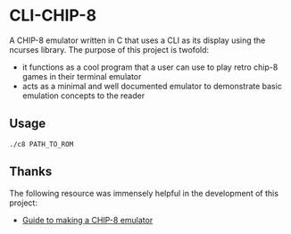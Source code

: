 # CLI-CHIP-8
A CHIP-8 emulator written in C that uses a CLI as its display using the ncurses library. The purpose of this project is twofold:
+ it functions as a cool program that a user can use to play retro chip-8 games in their terminal emulator
+ acts as a minimal and well documented emulator to demonstrate basic emulation concepts to the reader

## Usage
```
./c8 PATH_TO_ROM
```

## Thanks
The following resource was immensely helpful in the development of this project:
+ [Guide to making a CHIP-8 emulator](https://tobiasvl.github.io/blog/write-a-chip-8-emulator/)
